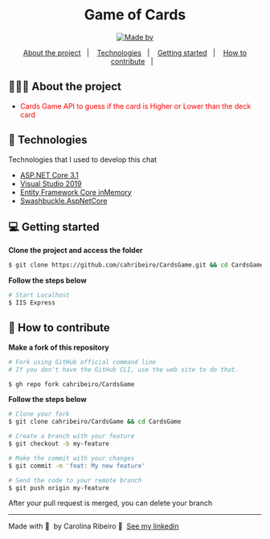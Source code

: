 <h1 align="center">
	<!-- <img alt="Logo" src=".github/logo.png" width="200px" /> -->
  Game of Cards
</h1>

<p align="center">

  <a href="https://www.linkedin.com/in/ana-carolina-ribeiro-santos/">
    <img alt="Made by" src="https://img.shields.io/badge/made%20by-Carolina%20Ribeiro-blue">
  </a>
 
</p>

<p align="center">
  <a href="#-about-the-project">About the project</a>&nbsp;&nbsp;&nbsp;|&nbsp;&nbsp;&nbsp;
  <a href="#-technologies">Technologies</a>&nbsp;&nbsp;&nbsp;|&nbsp;&nbsp;&nbsp;
  <a href="#-getting-started">Getting started</a>&nbsp;&nbsp;&nbsp;|&nbsp;&nbsp;&nbsp;
  <a href="#-how-to-contribute">How to contribute</a>&nbsp;&nbsp;&nbsp;|&nbsp;&nbsp;&nbsp;
</p>

## 👩🏻‍💻 About the project

- <p style="color: red;">Cards Game API to guess if the card is Higher or Lower than the deck card</p>


## 🚀 Technologies

Technologies that I used to develop this chat

- [ASP.NET Core 3.1](https://dotnet.microsoft.com/download/dotnet/3.1)
- [Visual Studio 2019](https://visualstudio.microsoft.com/vs/)
- [Entity Framework Core inMemory](https://docs.microsoft.com/en-us/ef/core/providers/in-memory/?tabs=dotnet-core-cli)
- [Swashbuckle.AspNetCore](https://docs.microsoft.com/en-us/aspnet/core/tutorials/getting-started-with-swashbuckle?view=aspnetcore-5.0&tabs=visual-studio)

## 💻 Getting started

**Clone the project and access the folder**

```bash
$ git clone https://github.com/cahribeiro/CardsGame.git && cd CardsGame
```

**Follow the steps below**

```bash
# Start Localhost
$ IIS Express

```

## 🤔 How to contribute

**Make a fork of this repository**

```bash
# Fork using GitHub official command line
# If you don't have the GitHub CLI, use the web site to do that.

$ gh repo fork cahribeiro/CardsGame
```

**Follow the steps below**

```bash
# Clone your fork
$ git clone cahribeiro/CardsGame && cd CardsGame

# Create a branch with your feature
$ git checkout -b my-feature

# Make the commit with your changes
$ git commit -m 'feat: My new feature'

# Send the code to your remote branch
$ git push origin my-feature
```

After your pull request is merged, you can delete your branch


---

Made with 💜 &nbsp;by Carolina Ribeiro 👋 &nbsp;[See my linkedin](https://www.linkedin.com/in/ana-carolina-ribeiro-santos/)
